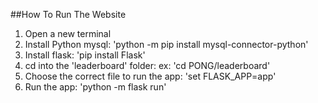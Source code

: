 ##How To Run The Website
1. Open a new terminal
2. Install Python mysql: 'python -m pip install mysql-connector-python'
2. Install flask: 'pip install Flask'
3. cd into the 'leaderboard' folder: ex: 'cd PONG/leaderboard'
4. Choose the correct file to run the app: 'set FLASK_APP=app'
5. Run the app: 'python -m flask run'